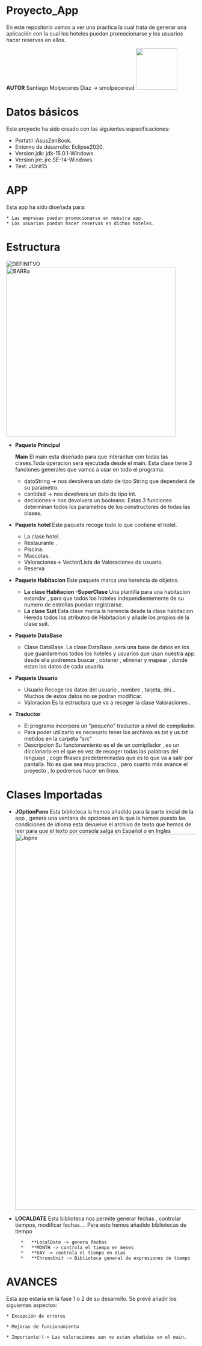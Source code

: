 # Proyecto_App
En este repositorio vamos a ver una practica la cual trata de generar una aplicación con la cual los hoteles puedan promocionarse y los usuarios hacer reservas en ellos.

**AUTOR** 
Santiago Molpeceres Diaz -> smolpeceresd
<img src="https://user-images.githubusercontent.com/54994511/100009340-10e73480-2dcf-11eb-894d-7e2cd9764cb4.jpg" width="110" height="110">

# Datos básicos 
Este proyecto ha sido creado con las siguientes especificaciones:
* Portatil :AsusZenBook.
* Entorno de desarrollo: Eclipse2020.
* Version jdk: jdk-15.0.1-Windows.
* Version jre: jre.SE-14-Windows.
* Test: JUnit15

# APP
Esta app ha sido diseñada para:

	* Las empresas puedan promocionarse en nuestra app.
	* Los usuarios puedan hacer reservas en dichos hoteles.
	
# Estructura
![DEFINITVO](https://user-images.githubusercontent.com/54994511/100010437-8f90a180-2dd0-11eb-8b07-196b93288d76.jpg)
<img width="450" alt="BARRa" src="https://user-images.githubusercontent.com/54994511/100011286-cb783680-2dd1-11eb-920c-d25cbe6bbc6e.png">


* **Paquete Principal** 

	**Main**
El main esta diseñado para que interactue con todas las clases.Toda operacion será ejecutada desde el main.
Esta clase tiene 3 funciones generales que vamos a usar en todo el programa.
	* datoString -> nos devolvera un dato de tipo String que dependerá de su parametro.
	* cantidad -> nos devolvera un dato de tipo int.
	* decisiones-> nos devolvera un booleano.
Estas 3 funciones determinan todos los parametros de los constructores de todas las clases.

* **Paquete hotel**
Este paquete recoge todo lo que contiene el hotel.
	* La clase hotel. 
	* Restaurante .
	* Piscina.
	* Mascotas.
	* Valoraciones-> Vector/Lista de Valoraciones de usuario.
	* Reserva
* **Paquete Habitacion**
Este paquete marca una herencia de objetos.
	* **La clase Habitacion -SuperClase**
	Una plantilla para una habitacion estandar , para que todos los hoteles independientemente de su numero de estrellas puedan registrarse.
	* **La clase Suit** 
	Esta clase marca la herencia desde la clase habitacion. Hereda todos los atributos de Habitacion y añade los propios de la clase suit.
	
* **Paquete DataBase**
	* Clase DataBase.
	La clase DataBase ,sera una base de datos en los que guardaremos todos los hoteles y usuarios que usan nuestra app.
	desde ella podremos buscar , obtener , eliminar y mapear , donde estan los datos de cada usuario.
* **Paquete Usuario**
	* Usuario 
	Recoge los datos del usuario , nombre , tarjeta, dni... Muchos de estos datos no se podran modificar.
	* Valoracion 
	Es la estructura que va a recoger la clase Valoraciones . 

* **Traductor**
	* El programa incorpora un "pequeño" traductor a nivel de compilador.
	* Para poder utilizarlo es necesario tener los archivos es.txt y us.txt metidos en la carpeta "src"
	* Descripcion
		Su funcionamiento es el de un comipilador , es un diccionario en el que en vez de recoger todas las palabras del lenguaje , coge ffrases predeterminadas que es 		lo que va a salir por pantalla.
		No es que sea muy practico , pero cuanto más avance el proyecto , lo podremos hacer en linea.


# Clases Importadas
* **JOptionPane**
	Esta biblioteca la hemos añadido para la parte inicial de la app , genera una ventana de opciones en la que le hemos puesto las condiciones de idioma 
	esta devuelve el archivo de texto que hemos de leer para que el texto por consola salga en Español o en Ingles
	<img width="999" alt="Jopne" src="https://user-images.githubusercontent.com/54994511/100010881-3c6b1e80-2dd1-11eb-8b3c-28d06ac058c1.png">
* **LOCALDATE**
	Esta biblioteca nos permite generar fechas , controlar tiempos, modificar fechas....
	Para esto hemos añadido bibliotecas de tiempo

		*	**LocalDate -> genera fechas
		*	**MONTH -> controla el tiempo en meses
		*	**DAY -> controla el tiempo en dias
		*	**ChronoUnit -> Biblioteca general de expresiones de tiempo
# AVANCES 
Esta app estaria en la fase 1 o 2  de su desarrollo.
Se prevé añadir los siguientes aspectos:

	* Excepción de errores

	* Mejoras de funcionamiento

	* Importante!!-> Las valoraciones aun no estan añadidas en el main.
	
